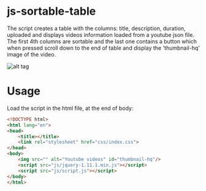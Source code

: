 js-sortable-table
=================

The script creates a table with the columns: title, description, duration, uploaded and displays videos information loaded from a youtube json file. The first 4th columns are sortable and the last one contains a button which when pressed scroll down to the end of table and display the 'thumbnail-hq' image of the video.

![alt tag](https://cloud.githubusercontent.com/assets/9849129/5157478/5ba375b4-730f-11e4-8205-c84ec2e7d94d.jpg)

# Usage

Load the script in the html file, at the end of body:

```html
<!DOCTYPE html>
<html lang="en">
<head>
    <title></title>
    <link rel="stylesheet" href="css/index.css">
</head>
<body>
    <img src="" alt="Youtube videos" id="thumbnail-hq"/>
    <script src="js/jquery-1.11.1.min.js"></script>
    <script src="js/script.js"></script>
</body>
</html>
```

